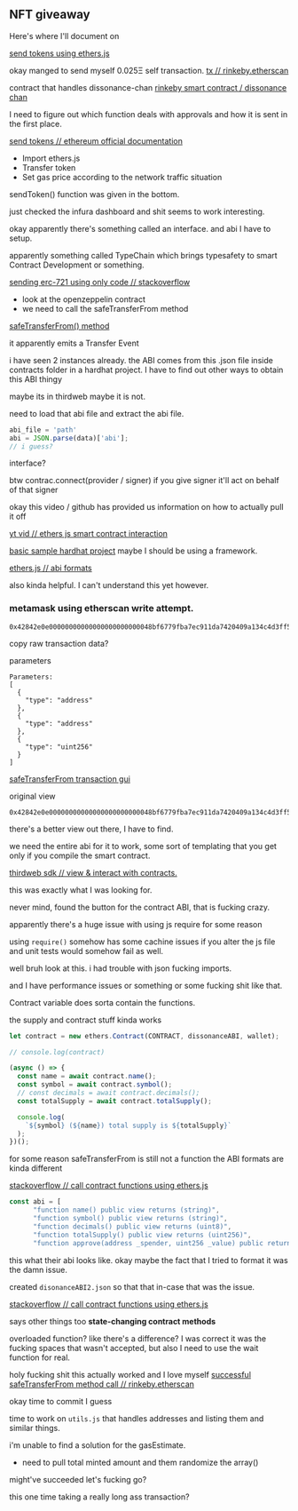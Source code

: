 ## NFT giveaway

Here's where I'll document on

[send tokens using ethers.js](https://ethereum.org/en/developers/tutorials/send-token-etherjs/)

okay manged to send myself 0.025Ξ self transaction.
[tx // rinkeby.etherscan](https://rinkeby.etherscan.io/tx/0xc15210125d4b77c20fb1481d1190bff1724181cb02af9b442363612fcc13009b)


contract that handles dissonance-chan
[rinkeby smart contract / dissonance chan](https://rinkeby.etherscan.io/address/0x74906df8744aeadeb3b480a03f791594a4937a8b#readContract)

I need to figure out which function deals with approvals and how it is sent in the first place.


[send tokens // ethereum official documentation](https://ethereum.org/en/developers/tutorials/send-token-etherjs/)

- Import ethers.js
- Transfer token
- Set gas price according to the network traffic situation



sendToken() function was given in the bottom.

just checked the infura dashboard and shit seems to work interesting.


okay apparently there's something called an interface.
and abi I have to setup.

apparently something called TypeChain which brings typesafety to smart Contract Development or something.

[sending erc-721 using only code // stackoverflow](https://stackoverflow.com/questions/72488060/can-i-send-an-nft-erc-721-to-a-wallet-using-only-code)

- look at the openzeppelin contract
- we need to call the safeTransferFrom method

[safeTransferFrom() method](https://docs.openzeppelin.com/contracts/3.x/api/token/erc721#IERC721-safeTransferFrom-address-address-uint256-bytes-)

it apparently emits a Transfer Event

i have seen 2 instances already. the ABI comes from this .json file inside contracts folder in a hardhat project. I have to find out other ways to obtain this ABI thingy

maybe its in thirdweb maybe it is not.

need to load that abi file and extract the abi file.

```js
abi_file = 'path'
abi = JSON.parse(data)['abi'];
// i guess?
```

interface?

btw contrac.connect(provider / signer)
if you give signer it'll act on behalf of that signer

okay this video / github has provided us information on how to actually pull it off

[yt vid // ethers js smart contract interaction](https://www.youtube.com/watch?v=GPc0t0Swct0)

[basic sample hardhat project](https://github.com/robertipk/EthersJS)
maybe I should be using a framework.

[ethers.js // abi formats](https://docs.ethers.io/v5/api/utils/abi/formats/#abi-formats--human-readable-abi)

also kinda helpful. I can't understand this yet however.


### metamask using etherscan write attempt.

```
0x42842e0e00000000000000000000000048bf6779fba7ec911da7420409a134c4d3ff5ca700000000000000000000000048bf6779fba7ec911da7420409a134c4d3ff5ca70000000000000000000000000000000000000000000000000000000000000000
```

copy raw transaction data?

parameters
```
Parameters:
[
  {
    "type": "address"
  },
  {
    "type": "address"
  },
  {
    "type": "uint256"
  }
]
```

[safeTransferFrom transaction gui](https://rinkeby.etherscan.io/tx/0xe7f22396f72d5dfad323a4385ee4c40d65952f20438aa994dc27d66030a82d4d)


original view
```
0x42842e0e00000000000000000000000048bf6779fba7ec911da7420409a134c4d3ff5ca700000000000000000000000048bf6779fba7ec911da7420409a134c4d3ff5ca70000000000000000000000000000000000000000000000000000000000000000
```

there's a better view out there, I have to find.

we need the entire abi for it to work, some sort of templating that you get only if you compile the smart contract.

[thirdweb sdk // view & interact with contracts.](https://portal.thirdweb.com/dashboard/view-and-interact-with-contracts)

this was exactly what I was looking for.

never mind, found the button for the contract ABI, that is fucking crazy.


apparently there's a huge issue with using js require for some reason

using `require()` somehow has some cachine issues if you alter the js file and unit tests would somehow fail as well.


well bruh look at this.
i had trouble with json fucking imports.

and I have performance issues or something or some fucking shit like that.

Contract variable does sorta contain the functions.

the supply and contract stuff kinda works


```js
let contract = new ethers.Contract(CONTRACT, dissonanceABI, wallet);

// console.log(contract)

(async () => {
  const name = await contract.name();
  const symbol = await contract.symbol();
  // const decimals = await contract.decimals();
  const totalSupply = await contract.totalSupply();

  console.log(
    `${symbol} (${name}) total supply is ${totalSupply}`
  );
})();
```

for some reason safeTransferFrom is still not a function
the ABI formats are kinda different


[stackoverflow // call contract functions using ethers.js](https://ethereum.stackexchange.com/questions/120817/how-to-call-a-contract-function-method-using-ethersjs)

```js
const abi = [
      "function name() public view returns (string)",
      "function symbol() public view returns (string)",
      "function decimals() public view returns (uint8)",
      "function totalSupply() public view returns (uint256)",
      "function approve(address _spender, uint256 _value) public returns (bool success)"]
```
this what their abi looks like.
okay maybe the fact that I tried to format it was the damn issue.

created `disonanceABI2.json` so that that in-case that was the issue.

[stackoverflow // call contract functions using ethers.js](https://ethereum.stackexchange.com/questions/120817/how-to-call-a-contract-function-method-using-ethersjs)

says other things too
**state-changing contract methods**


overloaded function? like there's a difference?
I was correct it was the fucking spaces that wasn't accepted, but also I need to use the wait function for real.

holy fucking shit this actually worked and I love myself
[successful safeTransferFrom method call // rinkeby.etherscan](https://rinkeby.etherscan.io/tx/0x0148c0a7b9112f7e0aff4900bb7d8d7b9cb5bd3070acd740190fa6a518d8da13)

okay time to commit I guess

time to work on `utils.js` that handles addresses and listing them and similar things.

i'm unable to find a solution for the gasEstimate.

- need to pull total minted amount and them randomize the array()

might've succeeded let's fucking go?

this one time taking a really long ass transaction?